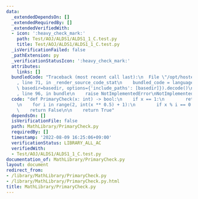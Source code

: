 ```yaml
---
data:
  _extendedDependsOn: []
  _extendedRequiredBy: []
  _extendedVerifiedWith:
  - icon: ':heavy_check_mark:'
    path: Test/AOJ/ALDS1/ALDS1_1_C.test.py
    title: Test/AOJ/ALDS1/ALDS1_1_C.test.py
  _isVerificationFailed: false
  _pathExtension: py
  _verificationStatusIcon: ':heavy_check_mark:'
  attributes:
    links: []
  bundledCode: "Traceback (most recent call last):\n  File \"/opt/hostedtoolcache/Python/3.10.6/x64/lib/python3.10/site-packages/onlinejudge_verify/documentation/build.py\"\
    , line 71, in _render_source_code_stat\n    bundled_code = language.bundle(stat.path,\
    \ basedir=basedir, options={'include_paths': [basedir]}).decode()\n  File \"/opt/hostedtoolcache/Python/3.10.6/x64/lib/python3.10/site-packages/onlinejudge_verify/languages/python.py\"\
    , line 96, in bundle\n    raise NotImplementedError\nNotImplementedError\n"
  code: "def PrimaryCheck(x: int) -> bool:\n    if x == 1:\n        return False\n\
    \n    for i in range(2, int(x ** 0.5) + 1):\n        if x % i == 0:\n        \
    \    return False\n\n    return True"
  dependsOn: []
  isVerificationFile: false
  path: MathLibrary/PrimaryCheck.py
  requiredBy: []
  timestamp: '2022-08-09 16:25:06+09:00'
  verificationStatus: LIBRARY_ALL_AC
  verifiedWith:
  - Test/AOJ/ALDS1/ALDS1_1_C.test.py
documentation_of: MathLibrary/PrimaryCheck.py
layout: document
redirect_from:
- /library/MathLibrary/PrimaryCheck.py
- /library/MathLibrary/PrimaryCheck.py.html
title: MathLibrary/PrimaryCheck.py
---
```

